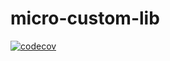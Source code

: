 # micro-custom-lib

[![codecov](https://codecov.io/gh/AlieZ-Deng/micro-custom-lib/branch/master/graph/badge.svg?token=TUXZ9H7NZ0)](https://codecov.io/gh/AlieZ-Deng/micro-custom-lib)
